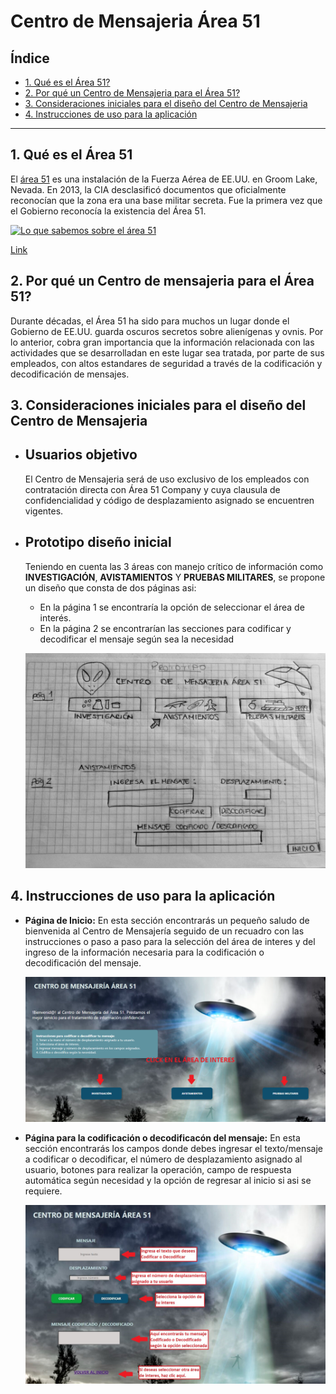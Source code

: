 # Centro de Mensajeria Área 51

## Índice

* [1. Qué es el Área 51?](#1-qué-es-el-área-51)
* [2. Por qué un Centro de Mensajeria para el Área 51?](#2-por-qué-un-centro-de-mensajeria-para-el-área-51)
* [3. Consideraciones iniciales para el diseño del Centro de Mensajeria](#3-consideraciones-iniciales-para-el-diseño-del-centro-de-mensajeria)
* [4. Instrucciones de uso para la aplicación](#4-instrucciones-de-uso-para-la-aplicación)


***

## 1. Qué es el Área 51

El [área 51](https://cnnespanol.cnn.com/2019/09/20/que-es-el-area-51-y-por-que-causa-tanta-fascinacion-lo-que-sabemos-y-no-sabemos/)
es una instalación de la Fuerza Aérea de EE.UU. en Groom Lake, Nevada. En 2013, la CIA desclasificó documentos que oficialmente reconocían que la zona era una base militar secreta. Fue la primera vez que el Gobierno reconocía la existencia del Área 51.

[![Lo que sabemos sobre el área 51](https://i.ytimg.com/vi/H8NO-TEa5QQ/maxresdefault.jpg)](https://www.youtube.com/watch?v=H8NO-TEa5QQ)

[Link](https://www.youtube.com/watch?v=H8NO-TEa5QQ)



## 2. Por qué un Centro de mensajeria para el Área 51?

Durante décadas, el Área 51 ha sido para muchos un lugar donde el Gobierno de EE.UU. guarda oscuros secretos sobre alienígenas y ovnis. Por lo anterior, cobra gran importancia que la información relacionada con las actividades que se desarrolladan en este lugar sea tratada, por parte de sus empleados, con altos estandares de seguridad a través de la codificación y decodificación de mensajes.


## 3. Consideraciones iniciales para el diseño del Centro de Mensajeria

   * ## Usuarios objetivo
      El Centro de Mensajeria será de uso exclusivo de los empleados con contratación directa con Área 51 Company y cuya clausula de confidencialidad y código de desplazamiento asignado se encuentren vigentes. 

   * ## Prototipo diseño inicial 
      Teniendo en cuenta las 3 áreas con manejo crítico de información como **INVESTIGACIÓN**, **AVISTAMIENTOS** Y **PRUEBAS MILITARES**, se propone un diseño que consta de dos páginas asi: 
        * En la página 1 se encontraría la opción de seleccionar el área de interés. 
        * En la página 2 se encontrarían las secciones para codificar y decodificar el mensaje según sea la necesidad


      ![Alt](/Prototipo.jpg)

      
## 4. Instrucciones de uso para la aplicación

  * **Página de Inicio:**
    En esta sección encontrarás un pequeño saludo de bienvenida al Centro de Mensajería seguido de un recuadro con las instrucciones o paso a paso para la selección del área de interes y del ingreso de la información necesaria para la codificación o decodificación del mensaje.
     
     ![Alt](/Pagina%20de%20inicio.jpg)


  * **Página para la codificación o decodificacón del mensaje:**
    En esta sección encontrarás los campos donde debes ingresar el texto/mensaje a codificar o decodificar, el número de desplazamiento asignado al usuario, botones para realizar la operación, campo de respuesta automática según necesidad y la opción de regresar al inicio si asi se requiere. 

    ![Alt](/Cod-Decod%20mensaje.JPG)
